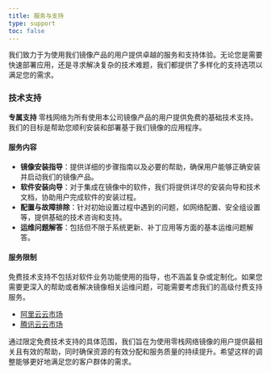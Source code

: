 ```yaml
---
title: 服务与支持
type: support
toc: false
---
```


我们致力于为使用我们镜像产品的用户提供卓越的服务和支持体验。无论您是需要快速部署应用，还是寻求解决复杂的技术难题，我们都提供了多样化的支持选项以满足您的需求。

### 技术支持

**专属支持**
零栈网络为所有使用本公司镜像产品的用户提供免费的基础技术支持。我们的目标是帮助您顺利安装和部署基于我们镜像的应用程序。

#### 服务内容
- **镜像安装指导**：提供详细的步骤指南以及必要的帮助，确保用户能够正确安装并启动我们的镜像产品。
- **软件安装向导**：对于集成在镜像中的软件，我们将提供详尽的安装向导和技术文档，协助用户完成软件的安装过程。
- **配置与故障排除**：针对初始设置过程中遇到的问题，如网络配置、安全组设置等，提供基础的技术咨询和支持。
- **运维问题解答**：包括但不限于系统更新、补丁应用等方面的基本运维问题解答。

#### 服务限制
免费技术支持不包括对软件业务功能使用的指导，也不涵盖复杂或定制化。如果您需要更深入的帮助或者解决镜像相关运维问题，可能需要考虑我们的高级付费支持服务。

- [阿里云云市场](https://shop29568xq0.market.aliyun.com/page/productlist.html?cId=52734001)
- [腾讯云云市场](https://market.cloud.tencent.com/stores/1301806853?pageName=all&cids=0&dt=manual)


通过限定免费技术支持的具体范围，我们旨在为使用零栈网络镜像的用户提供最相关且有效的帮助，同时确保资源的有效分配和服务质量的持续提升。希望这样的调整能够更好地满足您的客户群体的需求。